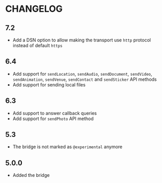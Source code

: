 CHANGELOG
=========

7.2
---

 * Add a DSN option to allow making the transport use `http` protocol instead of default `https`

6.4
---

 * Add support for `sendLocation`, `sendAudio`, `sendDocument`, `sendVideo`, `sendAnimation`, `sendVenue`, `sendContact` and `sendSticker` API methods
 * Add support for sending local files

6.3
---

* Add support to answer callback queries
* Add support for `sendPhoto` API method

5.3
---

 * The bridge is not marked as `@experimental` anymore

5.0.0
-----

 * Added the bridge
